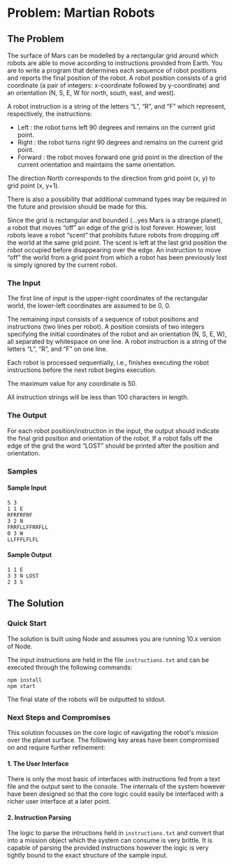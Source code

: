 # Problem:  Martian  Robots 
## The Problem 
The surface of Mars can be modelled by a rectangular grid around which robots are able to
move according to instructions provided from Earth. You are to write a program that
determines each sequence of robot positions and reports the final position of the robot.
A robot position consists of a grid coordinate (a pair of integers: x-coordinate followed by
y-coordinate) and an orientation (N, S, E, W for north, south, east, and west).

A robot instruction is a string of the letters “L”, “R”, and “F” which represent, respectively, the
instructions:

- Left : the robot turns left 90 degrees and remains on the current grid point.
- Right : the robot turns right 90 degrees and remains on the current grid point.
- Forward : the robot moves forward one grid point in the direction of the current
orientation and maintains the same orientation.

The direction North corresponds to the direction from grid point (x, y) to grid point (x, y+1).

There is also a possibility that additional command types may be required in the future and
provision should be made for this.

Since the grid is rectangular and bounded (…yes Mars is a strange planet), a robot that
moves “off” an edge of the grid is lost forever. However, lost robots leave a robot “scent” that
prohibits future robots from dropping off the world at the same grid point. The scent is left at
the last grid position the robot occupied before disappearing over the edge. An instruction to
move “off” the world from a grid point from which a robot has been previously lost is simply
ignored by the current robot.

### The  Input 
The first line of input is the upper-right coordinates of the rectangular world, the lower-left
coordinates are assumed to be 0, 0.

The remaining input consists of a sequence of robot positions and instructions (two lines per
robot). A position consists of two integers specifying the initial coordinates of the robot and
an orientation (N, S, E, W), all separated by whitespace on one line. A robot instruction is a
string of the letters “L”, “R”, and “F” on one line.

Each robot is processed sequentially, i.e., finishes executing the robot instructions before the
next robot begins execution.

The maximum value for any coordinate is 50.

All instruction strings will be less than 100 characters in length.

### The  Output 
For each robot position/instruction in the input, the output should indicate the final grid
position and orientation of the robot. If a robot falls off the edge of the grid the word “LOST”
should be printed after the position and orientation.

### Samples
#### Sample Input
```
5 3
1 1 E
RFRFRFRF
3 2 N
FRRFLLFFRRFLL
0 3 W
LLFFFLFLFL
```

#### Sample Output
```
1 1 E
3 3 N LOST
2 3 S
```

## The Solution

### Quick Start

The solution is built using Node and assumes you are running 10.x version of Node.

The input instructions are held in the file `instructions.txt` and can be executed through the following commands:

```
npm install
npm start
```

The final state of the robots will be outputted to stdout.

### Next Steps and Compromises

This solution focusses on the core logic of navigating the robot's mission over the planet surface. The following key areas have been compromised on and require further refinement:

#### 1. The User Interface

There is only the most basic of interfaces with instructions fed from a text file and the output sent to the console. The internals of the system however have been designed so that the core logic could easily be interfaced with a richer user interface at a later point.

#### 2. Instruction Parsing

The logic to parse the intructions held in `instructions.txt` and convert that into a mission object which the system can consume is very brittle. It is capable of parsing the provided instructions however the logic is very tightly bound to the exact structure of the sample input.